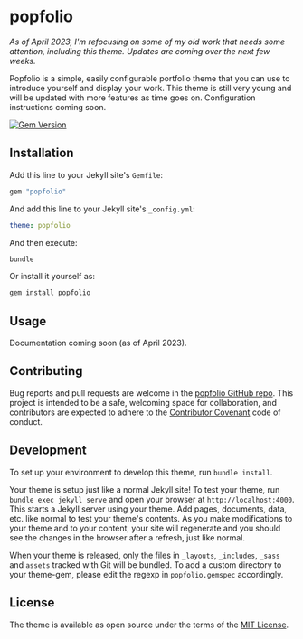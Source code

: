 # popfolio

_As of April 2023, I'm refocusing on some of my old work that needs some attention, including this theme. Updates are coming over the next few weeks._

Popfolio is a simple, easily configurable portfolio theme that you can use to introduce yourself and display your work. This theme is still very young and will be updated with more features as time goes on. Configuration instructions coming soon.

[![Gem Version](https://badge.fury.io/rb/popfolio.svg)](https://badge.fury.io/rb/popfolio)

## Installation

Add this line to your Jekyll site's `Gemfile`:

```ruby
gem "popfolio"
```

And add this line to your Jekyll site's `_config.yml`:

```yaml
theme: popfolio
```

And then execute:

```sh
bundle
```

Or install it yourself as:

```sh
gem install popfolio
```

## Usage

Documentation coming soon (as of April 2023).

## Contributing

Bug reports and pull requests are welcome in the [popfolio GitHub repo](https://github.com/AstroMash/popfolio). This project is intended to be a safe, welcoming space for collaboration, and contributors are expected to adhere to the [Contributor Covenant](http://contributor-covenant.org) code of conduct.

## Development

To set up your environment to develop this theme, run `bundle install`.

Your theme is setup just like a normal Jekyll site! To test your theme, run `bundle exec jekyll serve` and open your browser at `http://localhost:4000`. This starts a Jekyll server using your theme. Add pages, documents, data, etc. like normal to test your theme's contents. As you make modifications to your theme and to your content, your site will regenerate and you should see the changes in the browser after a refresh, just like normal.

When your theme is released, only the files in `_layouts`, `_includes`, `_sass` and `assets` tracked with Git will be bundled.
To add a custom directory to your theme-gem, please edit the regexp in `popfolio.gemspec` accordingly.

## License

The theme is available as open source under the terms of the [MIT License](https://opensource.org/licenses/MIT).
